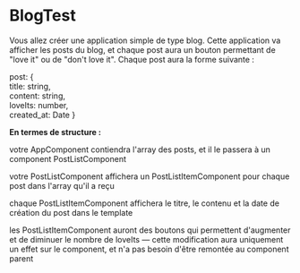 # BlogTest

Vous allez créer une application simple de type blog.  Cette application va afficher les posts du blog, et chaque post aura un bouton permettant de "love it" ou de "don't love it".  Chaque post aura la forme suivante : 

post: {  
title: string,  
content: string,  
loveIts: number,  
created_at: Date
} 

**En termes de structure :**

votre AppComponent contiendra l'array des posts, et il le passera à un component PostListComponent

votre PostListComponent affichera un PostListItemComponent pour chaque post dans l'array qu'il a reçu

chaque PostListItemComponent affichera le titre, le contenu et la date de création du post dans le template

les PostListItemComponent auront des boutons qui permettent d'augmenter et de diminuer le nombre de loveIts — cette modification aura uniquement un effet sur le component, et n'a pas besoin d'être remontée au component parent

